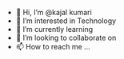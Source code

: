 - 👋 Hi, I’m @kajal kumari
- 👀 I’m interested in Technology
- 🌱 I’m currently learning
- 💞️ I’m looking to collaborate on 
- 📫 How to reach me ...

<!---
kaajalguptaa/kaajalguptaa is a ✨ special ✨ repository because its `README.md` (this file) appears on your GitHub profile.
You can click the Preview link to take a look at your changes.
--->
